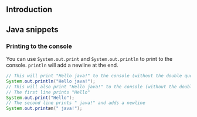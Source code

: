 ## Introduction

## Java snippets

### Printing to the console
You can use `System.out.print` and `System.out.println` to print to the console. `println` will add a newline at the end. 
```java
// This will print "Hello java!" to the console (without the double quotes), and add a newline.
System.out.println("Hello java!");
// This will also print "Hello java!" to the console (without the double quotes), and add a newline.
// The first line prints "Hello"
System.out.print("Hello");
// The second line prints " java!" and adds a newline
System.out.printæn(" java!");
```
